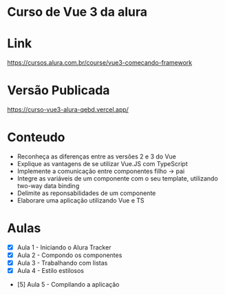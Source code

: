 # Curso de Vue 3 da alura

# Link
https://cursos.alura.com.br/course/vue3-comecando-framework

# Versão Publicada
https://curso-vue3-alura-qebd.vercel.app/

# Conteudo
- Reconheça as diferenças entre as versões 2 e 3 do Vue
- Explique as vantagens de se utilizar Vue.JS com TypeScript
- Implemente a comunicação entre componentes filho -> pai
- Integre as variáveis de um componente com o seu template, utilizando two-way data binding
- Delimite as reponsabilidades de um componente
- Elaborare uma aplicação utilizando Vue e TS

# Aulas 

- [x] Aula 1 - Iniciando o Alura Tracker 
- [x] Aula 2 - Compondo os componentes
- [x] Aula 3 - Trabalhando com listas
- [x] Aula 4 - Estilo estilosos
- [5] Aula 5 - Compilando a aplicação
